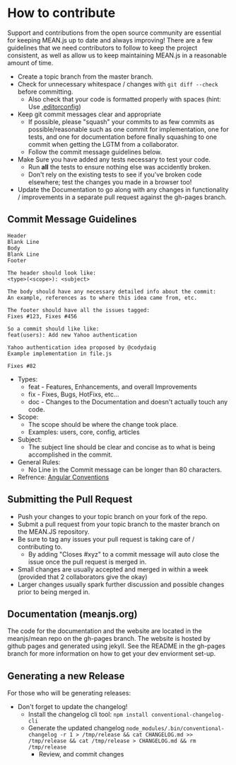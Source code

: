 # How to contribute

Support and contributions from the open source community are essential for keeping
MEAN.js up to date and always improving! There are a few guidelines that we need
contributors to follow to keep the project consistent, as well as allow us to keep
maintaining MEAN.js in a reasonable amount of time.


* Create a topic branch from the master branch.
* Check for unnecessary whitespace / changes with `git diff --check` before committing.
	* Also check that your code is formatted properly with spaces (hint: Use [.editorconfig](http://editorconfig.org/))
* Keep git commit messages clear and appropriate
	* If possible, please "squash" your commits to as few commits as possible/reasonable such as one commit for implementation, one for tests, and one for documentation before finally squashing to one commit when getting the LGTM from a collaborator.
  * Follow the commit message guidelines below.
* Make Sure you have added any tests necessary to test your code.
	* Run __all__ the tests to ensure nothing else was accidently broken.
	* Don't rely on the existing tests to see if you've broken code elsewhere; test the changes you made in a browser too!
* Update the Documentation to go along with any changes in functionality / improvements in a separate pull request against the gh-pages branch.

## Commit Message Guidelines
```
Header
Blank Line
Body
Blank Line
Footer

The header should look like:
<type>(<scope>): <subject>

The body should have any necessary detailed info about the commit:
An example, references as to where this idea came from, etc.

The footer should have all the issues tagged:
Fixes #123, Fixes #456

So a commit should like like:
feat(users): Add new Yahoo authentication

Yahoo authentication idea proposed by @codydaig
Example implementation in file.js

Fixes #82
```

* Types:
  * feat - Features, Enhancements, and overall Improvements
  * fix - Fixes, Bugs, HotFixs, etc...
  * doc - Changes to the Documentation and doesn't actually touch any code.
* Scope:
  * The scope should be where the change took place.
  * Examples: users, core, config, articles
* Subject:
  * The subject line should be clear and concise as to what is being accomplished in the commit.
* General Rules:
  * No Line in the Commit message can be longer than 80 characters.
* Refrence: [Angular Conventions](https://github.com/ajoslin/conventional-changelog/blob/master/conventions/angular.md)


## Submitting the Pull Request

* Push your changes to your topic branch on your fork of the repo.
* Submit a pull request from your topic branch to the master branch on the MEAN.JS repository.
* Be sure to tag any issues your pull request is taking care of / contributing to.
	* By adding "Closes #xyz" to a commit message will auto close the issue once the pull request is merged in.
* Small changes are usually accepted and merged in within a week (provided that 2 collaborators give the okay)
* Larger changes usually spark further discussion and possible changes prior to being merged in.

## Documentation (meanjs.org)

The code for the documentation and the website are located in the meanjs/mean repo on the gh-pages branch. The website is hosted by github pages and generated using jekyll. See the README in the gh-pages branch for more information on how to get your dev enviorment set-up.

## Generating a new Release

For those who will be generating releases:
* Don't forget to update the changelog!
  * Install the changelog cli tool: `npm install conventional-changelog-cli`
  * Generate the updated changelog `node_modules/.bin/conventional-changelog -r 1 > /tmp/release && cat CHANGELOG.md >> /tmp/release && cat /tmp/release > CHANGELOG.md && rm /tmp/release`
	* Review, and commit changes
